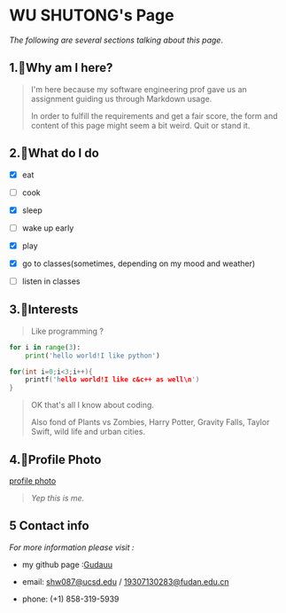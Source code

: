 # WU SHUTONG's Page

*The following are several sections talking about this page*.

## 1.:cactus:Why am I here?

> I'm here because my software engineering prof gave us an assignment guiding us through Markdown usage. 
>
> In order to fulfill the requirements and get a fair score, the form and content of this page might seem a bit weird. Quit or stand it.

## 2.:pizza:What do I do

- [x] eat
- [ ] cook

- [x] sleep
- [ ] wake up early

- [x] play
- [x] go to classes(sometimes, depending on my mood and weather)
- [ ] listen in classes

## 3.:apple:Interests

> Like programming ?

```python
for i in range(3):
	print('hello world!I like python')
```

```c++
for(int i=0;i<3;i++){
	printf('hello world!I like c&c++ as well\n')
}
```

> OK that's all I know about coding. 
>
> Also fond of Plants vs Zombies, Harry Potter, Gravity Falls, Taylor Swift, wild life and urban cities.

## 4.:pineapple:Profile Photo

[profile photo](/assets/images/selfie.jpg)

>  *Yep this is me.*



## 5​ ​Contact info

*For more information please visit :* 

* my github page :[Gudauu](https://github.com/Gudauu)

* email: shw087@ucsd.edu / 19307130283@fudan.edu.cn
* phone: (+1) 858-319-5939



